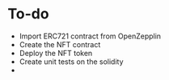 # To-do
- Import ERC721 contract from OpenZepplin
- Create the NFT contract
- Deploy the NFT token
- Create unit tests on the solidity
- 

